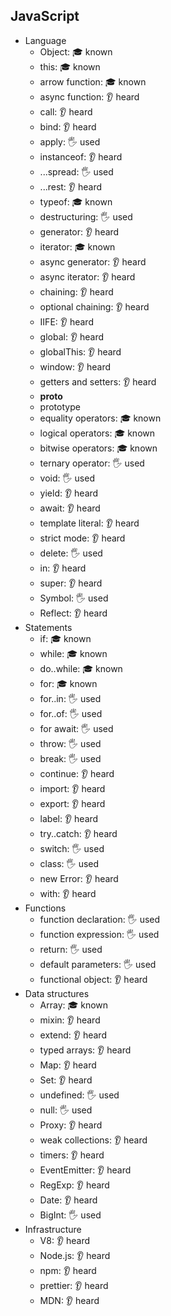 ## JavaScript

- Language
  - Object: 🎓 known
  - this: 🎓 known
  - arrow function: 🎓 known
  - async function: 👂 heard
  - call: 👂 heard
  - bind: 👂 heard
  - apply: 🖐️ used
  - instanceof: 👂 heard
  - ...spread: 🖐️ used
  - ...rest: 👂 heard
  - typeof: 🎓 known
  - destructuring: 🖐️ used
  - generator: 👂 heard
  - iterator: 🎓 known
  - async generator: 👂 heard
  - async iterator: 👂 heard
  - chaining: 👂 heard
  - optional chaining: 👂 heard
  - IIFE: 👂 heard
  - global: 👂 heard
  - globalThis: 👂 heard
  - window: 👂 heard
  - getters and setters: 👂 heard
  - __proto__
  - prototype
  - equality operators: 🎓 known
  - logical operators: 🎓 known
  - bitwise operators: 🎓 known
  - ternary operator: 🖐️ used
  - void: 🖐️ used
  - yield: 👂 heard
  - await: 👂 heard
  - template literal: 👂 heard
  - strict mode: 👂 heard
  - delete: 🖐️ used
  - in: 👂 heard
  - super: 👂 heard
  - Symbol: 🖐️ used
  - Reflect: 👂 heard
- Statements
  - if: 🎓 known
  - while: 🎓 known
  - do..while: 🎓 known
  - for: 🎓 known
  - for..in: 🖐️ used
  - for..of: 🖐️ used
  - for await: 🖐️ used
  - throw: 🖐️ used
  - break: 🖐️ used
  - continue: 👂 heard
  - import: 👂 heard
  - export: 👂 heard
  - label: 👂 heard
  - try..catch: 👂 heard
  - switch: 🖐️ used
  - class: 🖐️ used
  - new Error: 👂 heard
  - with: 👂 heard
- Functions
  - function declaration: 🖐️ used
  - function expression: 🖐️ used
  - return: 🖐️ used
  - default parameters: 🖐️ used
  - functional object: 👂 heard
- Data structures
  - Array: 🎓 known
  - mixin: 👂 heard
  - extend: 👂 heard
  - typed arrays: 👂 heard
  - Map: 👂 heard
  - Set: 👂 heard
  - undefined: 🖐️ used
  - null: 🖐️ used
  - Proxy: 👂 heard
  - weak collections: 👂 heard
  - timers: 👂 heard
  - EventEmitter: 👂 heard
  - RegExp: 👂 heard
  - Date: 👂 heard
  - BigInt: 🖐️ used
- Infrastructure
  - V8: 👂 heard
  - Node.js: 👂 heard
  - npm: 👂 heard
  - prettier: 👂 heard
  - MDN: 👂 heard
